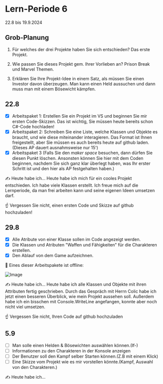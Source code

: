 # Lern-Periode 6

22.8 bis 19.9.2024

## Grob-Planung

1. Für welches der drei Projekte haben Sie sich entschieden?
   Das erste Projekt.
2. Wie passen Sie dieses Projekt gem. Ihrer Vorlieben an?
   Prison Break und Marvel Themen.
   
4. Erklären Sie Ihre Projekt-Idee in einem Satz, als müssen Sie einen Investor davon überzeugen.
   Man kann einen Held aussuchen und dann muss man mit einem Bösewicht kämpfen.

## 22.8

- [X] Arbeitspaket 1: Erstellen Sie ein Projekt im VS und beginnen Sie mir ersten Code-Skizzen. Das ist wichtig, Sie müssen heute bereits schon C#-Code hochladen!
- [X] Arbeitspaket 2: Schreiben Sie eine Liste, welche Klassen und Objekte es braucht, und wie diese miteinander interagieren. Das Format ist Ihnen freigestellt, aber Sie müssen es auch bereits heute auf github laden. (Dieses AP dauert ausnahmsweise nur 15')
- [X] Arbeitspaket 3 (Falls Sie den *maker space* besuchen, dann dürfen Sie diesen Punkt löschen. Ansonsten können Sie hier mit dem Coden beginnen, nachdem Sie sich ganz klar überlegt haben, was Ihr erster Schritt ist und den hier als AP festgehalten haben.)

✍️ Heute habe ich... 
Heute habe ich mich für ein cooles Projekt entschieden. Ich habe viele Klassen erstellt. Ich freue mich auf die Lernperiode, da man frei arbeiten kann und seine eigenen Ideen umsetzen darf. 


☝️ Vergessen Sie nicht, einen ersten Code und Skizze auf github hochzuladen!

## 29.8

- [X] Alle Atribute von einer Klasse sollen im Code angezeigt werden.
- [X] Die Klassen und Atributen "Waffen und Fähigkeiten" für die Charakteren erstellen.
- [X] Den Ablauf von dem Game aufzeichnen.

📵 Eines dieser Arbeitspakete ist offline:

![Image](https://github.com/user-attachments/assets/c8759d2b-01b3-4eb3-973f-8e50bb9fae52)


✍️ Heute habe ich... 
Heute habe ich alle Klassen und Objekte mit ihren Attributen fertig geschrieben. Durch das Gespräch mit Herrn Colic habe ich jetzt einen besseren Überblick, wie mein Projekt aussehen soll. Außerdem habe ich ein bisschen mit Console.WriteLine angefangen, konnte aber noch nicht viel umsetzen.



☝️ Vergessen Sie nicht, Ihren Code auf github hochzuladen

## 5.9
- [ ] Man solle einen Helden & Bösewichten auswählen können.(If-)
- [ ] Informationen zu den Charakteren in der Konsole anzeigen
- [ ] Der Benutzer soll den Kampf selber Starten können.(Z.B mit einem Klick)
- [ ] Eine Skizze vom Projekt wie es mir vorstellen könnte.(Kampf, Auswahl von den Charakteren.)

✍️ Heute habe ich... 






